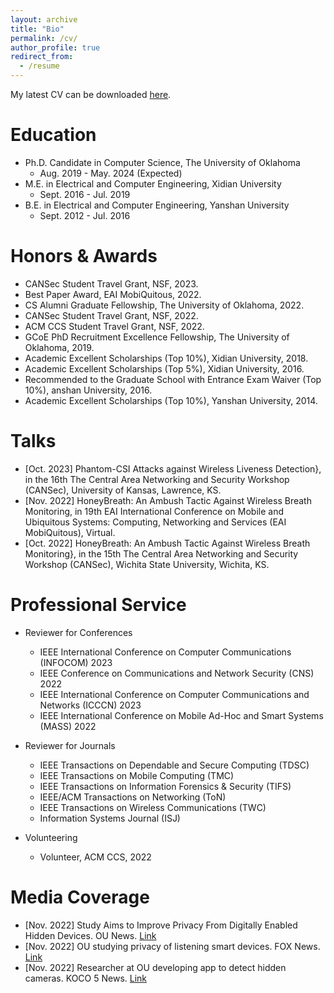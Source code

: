 ```yaml
---
layout: archive
title: "Bio"
permalink: /cv/
author_profile: true
redirect_from:
  - /resume
---
```



My latest CV can be downloaded [here](<embed src="{{https://github.com/pikapika2022/pikapika2022.github.io/tree/master}}/files/Qiuye_CV.pdf" width="600" height="700" type='application/pdf'>).

Education
======
* Ph.D. Candidate in Computer Science, The University of Oklahoma
  * Aug. 2019 - May. 2024 (Expected)
* M.E. in Electrical and Computer Engineering, Xidian University
  * Sept. 2016 - Jul. 2019
* B.E. in Electrical and Computer Engineering, Yanshan University
  * Sept. 2012 - Jul. 2016

Honors & Awards
======
* CANSec Student Travel Grant, NSF, 2023. 
* Best Paper Award, EAI MobiQuitous, 2022. 
* CS Alumni Graduate Fellowship, The University of Oklahoma, 2022.
* CANSec Student Travel Grant, NSF, 2022. 
* ACM CCS Student Travel Grant, NSF, 2022. 
* GCoE PhD Recruitment Excellence Fellowship, The University of Oklahoma, 2019.
* Academic Excellent Scholarships (Top 10\%), Xidian University, 2018.
* Academic Excellent Scholarships (Top 5\%), Xidian University, 2016.
* Recommended to the Graduate School with Entrance Exam Waiver (Top 10\%), anshan University, 2016.
* Academic Excellent Scholarships (Top 10\%), Yanshan University, 2014.
    
Talks
======
* [Oct. 2023] Phantom-CSI Attacks against Wireless Liveness Detection}, in the 16th The Central Area Networking and Security Workshop (CANSec), University of Kansas, Lawrence, KS.
* [Nov. 2022] HoneyBreath: An Ambush Tactic Against Wireless Breath Monitoring, in 19th EAI International Conference on Mobile and Ubiquitous Systems: Computing, Networking and Services (EAI MobiQuitous), Virtual. 
* [Oct. 2022] HoneyBreath: An Ambush Tactic Against Wireless Breath Monitoring}, in the 15th The Central Area Networking and Security Workshop (CANSec), Wichita State University, Wichita, KS. 

Professional Service
======
* Reviewer for Conferences
  * IEEE International Conference on Computer Communications (INFOCOM) 2023
  * IEEE Conference on Communications and Network Security (CNS) 2022
  * IEEE International Conference on Computer Communications and Networks (ICCCN) 2023
  * IEEE International Conference on Mobile Ad-Hoc and Smart Systems (MASS) 2022

* Reviewer for Journals
  * IEEE Transactions on Dependable and Secure Computing (TDSC)
  * IEEE Transactions on Mobile Computing (TMC)
  * IEEE Transactions on Information Forensics \& Security (TIFS)
  * IEEE/ACM Transactions on Networking (ToN)
  * IEEE Transactions on Wireless Communications (TWC)
  * Information Systems Journal (ISJ)

* Volunteering
  * Volunteer, ACM CCS, 2022

Media Coverage
======
* [Nov. 2022] Study Aims to Improve Privacy From Digitally Enabled Hidden Devices. OU News. [Link](https://ou.edu/research-norman/news-events/2022/university-of-oklahoma-study-aims-to-improve-privacy-from-digitally-enabled-hidden-devices)
* [Nov. 2022] OU studying privacy of listening smart devices. FOX News. [Link](https://www.fox23.com/news/ou-studying-privacy-listening-smart-devices/EIKZ4W5CSRBI3IRUEXGZVXDHMI/)
* [Nov. 2022] Researcher at OU developing app to detect hidden cameras. KOCO 5 News. [Link](https://www.koco.com/article/oklahoma-research-app-detect-hidden-cameras/41959062)
  

